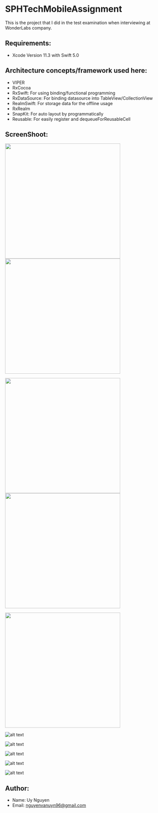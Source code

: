 # SPHTechMobileAssignment
This is the project that I did in the test examination when interviewing at WonderLabs company.

## Requirements: 
* Xcode Version 11.3 with Swift 5.0

## Architecture concepts/framework used here:
* VIPER 
* RxCocoa
* RxSwift: For using binding/functional programming
* RxDataSource: For binding datasource into TableView/CollectionView
* RealmSwift: For storage data for the offline usage
* RxRealm
* SnapKit: For auto layout by programmatically
* Reusable: For easily register and dequeueForReusableCell

## ScreenShoot:
<img src="https://github.com/nguyenvanuyn96/SPHTechMobileAssignment/blob/master/screenshot_main.png" width="375">  <img src="https://github.com/nguyenvanuyn96/SPHTechMobileAssignment/blob/master/screenshot_pulltorefresh.png" width="375">

<img src="https://github.com/nguyenvanuyn96/SPHTechMobileAssignment/blob/master/screenshot_loadmore.png" width="375">  <img src="https://github.com/nguyenvanuyn96/SPHTechMobileAssignment/blob/master/screenshot_viewdetail_all.png" width="375">

<img src="https://github.com/nguyenvanuyn96/SPHTechMobileAssignment/blob/master/screenshot_viewdetail_down.png" width="375"> 

![alt text][main]

![alt text][pull_to_refresh]

![alt text][load_more]

![alt text][viewdetail_all]

![alt text][viewdetail_descrease]

[main]: https://github.com/nguyenvanuyn96/SPHTechMobileAssignment/blob/master/screenshot_main.png "Main page"
[pull_to_refresh]: https://github.com/nguyenvanuyn96/SPHTechMobileAssignment/blob/master/screenshot_pulltorefresh.png "Pull to fresh"
[load_more]: https://github.com/nguyenvanuyn96/SPHTechMobileAssignment/blob/master/screenshot_loadmore.png "Load more"
[viewdetail_all]: https://github.com/nguyenvanuyn96/SPHTechMobileAssignment/blob/master/screenshot_viewdetail_all.png "View detail all"
[viewdetail_descrease]: https://github.com/nguyenvanuyn96/SPHTechMobileAssignment/blob/master/screenshot_viewdetail_down.png "View detail quarters descrease"

## Author:
* Name: Uy Nguyen
* Email: nguyenvanuyn96@gmail.com
